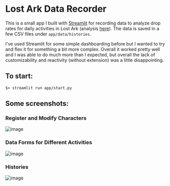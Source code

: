 # Lost Ark Data Recorder

This is a small app I built with [Streamlit](https://streamlit.io/) for recording data to analyze drop rates for daily activities in Lost Ark (analysis [here](https://github.com/justinmooney/lost-ark-farming-analysis)). The data is saved in a few CSV files under `app/data/histories`.

I've used Streamlit for some simple dashboarding before but I wanted to try and flex it for something a bit more complex. Overall it worked pretty well and I was able to do much more than I expected, but overall the lack of customizability and reactivity (without extension) was a little disappointing. 

## To start:
```
$> streamlit run app/start.py
```

## Some screenshots:

### Register and Modify Characters
![image](https://user-images.githubusercontent.com/4322634/167272328-f87501a9-2191-4be3-85f4-48382acf2702.png)

### Data Forms for Different Activities
![image](https://user-images.githubusercontent.com/4322634/167272311-2b354ce3-3af9-4828-b808-22bb8375d47e.png)

### Histories
![image](https://user-images.githubusercontent.com/4322634/167272349-733afd46-fa84-4dd2-956b-5118c06bd3bf.png)
